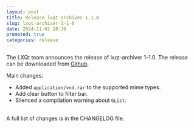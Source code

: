 ```yaml
---
layout: post
title: Release lxqt-archiver 1.1.0
slug: lxqt-archiver-1-1-0
date: 2024-11-02 18:38
promoted: true
categories: release
---
```


The LXQt team announces the release of lxqt-archiver 1-1.0.
The release can be downloaded from [Github](https://github.com/lxqt/lxqt-archiver/releases).

Main changes:

 * Added `application/vnd.rar` to the supported mime types.
 * Add clear button to filter bar.
 * Silenced a compilation warning about `GList`.


<br/>
A full list of changes is in the CHANGELOG file.
<br/>

